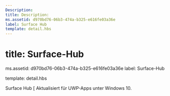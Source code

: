 ```yaml
---
Description: 
title: Description:
ms.assetid: d970bd76-06b3-474a-b325-e616fe03a36e
label: Surface Hub
template: detail.hbs
---
```


#  title: Surface-Hub


ms.assetid: d970bd76-06b3-474a-b325-e616fe03a36e label: Surface-Hub

template: detail.hbs



Surface Hub \[ Aktualisiert für UWP-Apps unter Windows 10.

 

 






<!--HONumber=Apr16_HO3-->


